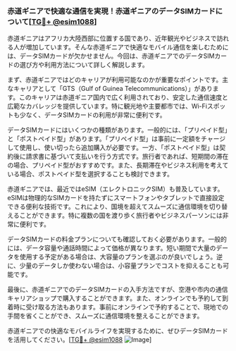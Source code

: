 ### 赤道ギニアで快適な通信を実現！赤道ギニアのデータSIMカードについて[[TG💪+ @esim1088](https://t.me/s/esim1088)]

赤道ギニアはアフリカ大陸西部に位置する国であり、近年観光やビジネスで訪れる人が増加しています。そんな赤道ギニアで快適なモバイル通信を楽しむためには、データSIMカードが欠かせません。今回は、赤道ギニアでのデータSIMカードの選び方や利用方法について詳しく解説します。

まず、赤道ギニアではどのキャリアが利用可能なのかが重要なポイントです。主なキャリアとして「GTS（Gulf of Guinea Telecommunications）」があります。このキャリアは赤道ギニア国内で広く利用されており、安定した通信速度と広範なカバレッジを提供しています。特に観光地や主要都市では、Wi-Fiスポットも少なく、データSIMカードの利用が非常に便利です。

データSIMカードにはいくつかの種類があります。一般的には、「プリペイド型」と「ポストペイド型」があります。「プリペイド型」は事前に一定額をチャージして使用し、使い切ったら追加購入が必要です。一方、「ポストペイド型」は契約後に請求書に基づいて支払いを行う方式です。旅行者であれば、短期間の滞在の場合、プリペイド型がおすすめです。また、長期滞在やビジネス利用を考えている場合、ポストペイド型を選択することも検討できます。

赤道ギニアでは、最近ではeSIM（エレクトロニックSIM）も普及しています。eSIMは物理的なSIMカードを持たずにスマートフォンやタブレットで直接設定できる便利な技術です。これにより、国境を超えてスムーズに通信環境を切り替えることができます。特に複数の国を渡り歩く旅行者やビジネスパーソンには非常に便利です。

データSIMカードの料金プランについても確認しておく必要があります。一般的には、データ容量や通話時間によって価格が異なります。短い期間で大量のデータを使用する予定がある場合は、大容量のプランを選ぶのが良いでしょう。逆に、少量のデータしか使わない場合は、小容量プランでコストを抑えることも可能です。

最後に、赤道ギニアでのデータSIMカードの入手方法ですが、空港や市内の通信キャリアショップで購入することができます。また、オンラインでも予約して到着時に受け取る方法もあります。事前にオンラインで予約することで、現地での手間を省くことができ、スムーズに通信環境を整えることができます。

赤道ギニアでの快適なモバイルライフを実現するために、ぜひデータSIMカードを活用してください。[[TG💪+ @esim1088](https://t.me/s/esim1088) ![Image](https://i.postimg.cc/Y0z9fWf4/image.png)]